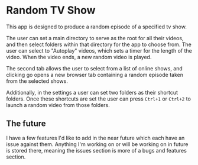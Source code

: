 # Random TV Show

This app is designed to produce a random episode of a specified tv show.

The user can set a main directory to serve as the root for all their videos, and then select folders within that directory for the app to choose from. The user can select to "Autoplay" videos, which sets a timer for the length of the video. When the video ends, a new random video is played.

The second tab allows the user to select from a list of online shows, and clicking go opens a new browser tab containing a random episode taken from the selected shows.

Additionally, in the settings a user can set two folders as their shortcut folders. Once these shortcuts are set the user can press `Ctrl+1` or `Ctrl+2` to launch a random video from those folders. 

## The future

I have a few features I'd like to add in the near future which each have an issue against them. Anything I'm working on or will be working on in future is stored there, meaning the issues section is more of a bugs and features section.